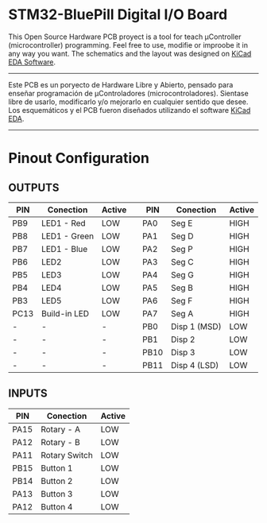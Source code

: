 # STM32-BluePill Digital I/O Board

This Open Source Hardware PCB proyect is a tool for teach µController (microcontroller) programming. Feel free to use, modifie or improobe it in any way you want. The schematics and the layout was designed on [KiCad EDA Software](https://kicad-pcb.org/).


- - -

Este PCB es un poryecto de Hardware Libre y Abierto, pensado para enseñar programación de µControladores (microcontroladores). Sientase libre de usarlo, modificarlo y/o mejorarlo en cualquier sentido que desee. Los esquemáticos y el PCB fueron diseñados utilizando el software [KiCad EDA](https://kicad-pcb.org/).

- - -

# Pinout Configuration

## OUTPUTS

| PIN  | Conection     | Active | | PIN  | Conection     | Active |
|------|---------------|--------|-|------|---------------|--------|
| PB9  | LED1 - Red    | LOW    | | PA0  |  Seg E        |  HIGH  |
| PB8  | LED1 - Green  | LOW    | | PA1  |  Seg D        |  HIGH  |
| PB7  | LED1 - Blue   | LOW    | | PA2  |  Seg P        |  HIGH  | 
| PB6  | LED2          | LOW    | | PA3  |  Seg C        |  HIGH  |
| PB5  | LED3          | LOW    | | PA4  |  Seg G        |  HIGH  |
| PB4  | LED4          | LOW    | | PA5  |  Seg B        |  HIGH  |
| PB3  | LED5          | LOW    | | PA6  |  Seg F        |  HIGH  |
| PC13 | Build-in LED  | LOW    | | PA7  |  Seg A        |  HIGH  |
|  -   |      -        |   -    | | PB0  |  Disp 1 (MSD) |  LOW   |
|  -   |      -        |   -    | | PB1  |  Disp 2       |  LOW   |
|  -   |      -        |   -    | | PB10 |  Disp 3       |  LOW   |
|  -   |      -        |   -    | | PB11 |  Disp 4 (LSD) |  LOW   |

## INPUTS

| PIN  | Conection     | Active |
|------|---------------|--------|
| PA15 | Rotary - A    | LOW    |
| PA12 | Rotary - B    | LOW    |
| PA11 | Rotary Switch | LOW    |
| PB15 | Button 1      | LOW    |
| PB14 | Button 2      | LOW    |
| PA13 | Button 3      | LOW    |
| PA12 | Button 4      | LOW    |
